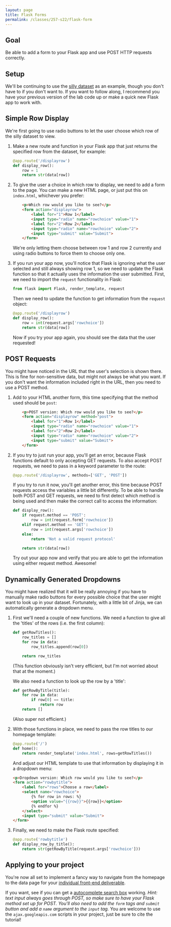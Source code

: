 ```yaml
---
layout: page
title: Flask Forms
permalink: /classes/257-s22/flask-form
---
```


## Goal
Be able to add a form to your Flask app and use POST HTTP requests correctly.

## Setup
We'll be continuing to use the [silly dataset](dataset.csv) as an example, though you don't have to if you don't want to.
If you want to follow along, I recommend you have your previous version of the lab code up or make a quick new Flask app to work with.

## Simple Row Display
We're first going to use radio buttons to let the user choose which row of the silly dataset to view.

1. Make a new route and function in your Flask app that just returns the specified row from the dataset, for example:
    ```python
    @app.route('/displayrow')
    def display_row():
        row = 1
        return str(data[row])
    ```

2. To give the user a choice in which row to display, we need to add a form to the page. You can make a new HTML page, or just put this on `index.html`, whichever you prefer:
    ```html
        <p>Which row would you like to see?</p>
        <form action="displayrow">
            <label for="1">Row 1</label>
            <input type="radio" name="rowchoice" value="1">
            <label for="2">Row 2</label>
            <input type="radio" name="rowchoice" value="2">
            <input type="submit" value="Submit">
        </form>
    ```

    We're only letting them choose between row 1 and row 2 currently and using radio buttons to force them to choose only one.

3. If you run your app now, you'll notice that Flask is ignoring what the user selected and still always showing row 1, so we need to update the Flask function so that it actually uses the information the user submitted.
    First, we need to import the `request` functionality in Flask:
    ```python
    from flask import Flask, render_template, request
    ```

    Then we need to update the function to get information from the `request` object:
    ```python
    @app.route('/displayrow')
    def display_row():
        row = int(request.args['rowchoice'])
        return str(data[row])
    ```

    Now if you try your app again, you should see the data that the user requested!

## POST Requests
You might have noticed in the URL that the user's selection is shown there. This is fine for non-sensitive data, but might not always be what you want. If you don't want the information included right in the URL, then you need to use a POST method.

1. Add to your HTML another form, this time specifying that the method used should be `post`:
    ```html
        <p>POST version: Which row would you like to see?</p>
        <form action="displayrow" method="post">
            <label for="1">Row 1</label>
            <input type="radio" name="rowchoice" value="1">
            <label for="2">Row 2</label>
            <input type="radio" name="rowchoice" value="2">
            <input type="submit" value="Submit">
        </form>
    ```

2. If you try to just run your app, you'll get an error, because Flask functions default to only accepting GET requests. To also accept POST requests, we need to pass in a keyword parameter to the route:
    ```python
    @app.route('/displayrow', methods=['GET', 'POST'])
    ```

    If you try to run it now, you'll get another error, this time because POST requests access the variables a little bit differently. To be able to handle both POST and GET requests, we need to first detect which method is being used and then make the correct call to access the information:

    ```python
    def display_row():
        if request.method == 'POST':
            row = int(request.form['rowchoice'])
        elif request.method == 'GET':
            row = int(request.args['rowchoice'])
        else:
            return 'Not a valid request protocol'

        return str(data[row])
    ```

    Try out your app now and verify that you are able to get the information using either request method. Awesome!

## Dynamically Generated Dropdowns
You might have realized that it will be really annoying if you have to manually make radio buttons for every possible choice that the user might want to look up in your dataset. 
Fortunately, with a little bit of Jinja, we can automatically generate a dropdown menu.

1. First we'll need a couple of new functions. We need a function to give all the 'titles' of the rows (i.e. the first column):

    ```python
    def getRowTitles():
        row_titles = []
        for row in data:
            row_titles.append(row[0])

        return row_titles
    ```
    (This function obviously isn't very efficient, but I'm not worried about that at the moment.)

    We also need a function to look up the row by a 'title':

    ```python
    def getRowByTitle(title):
        for row in data:
            if row[0] == title:
                return row
        return []
    ```
    (Also super not efficient.)

2. With those functions in place, we need to pass the row titles to our homepage template:
    ```python
    @app.route('/')
    def home():
        return render_template('index.html', rows=getRowTitles())
    ```

    And adjust our HTML template to use that information by displaying it in a dropdown menu:

    ```html
    <p>Dropdown version: Which row would you like to see?</p>
    <form action="rowbytitle">
        <label for="rows">Choose a row</label>
        <select name="rowchoice">
            {% for row in rows: %}
            <option value="{{row}}">{{row}}</option>
            {% endfor %}
        </select>
        <input type="submit" value="Submit">
    </form>
    ```

3. Finally, we need to make the Flask route specified:

    ```python
    @app.route('rowbytitle')
    def display_row_by_title():
        return str(getRowByTitle(request.args['rowchoice']))
    ```

## Applying to your project
You're now all set to implement a fancy way to navigate from the homepage to the data page for your [individual front-end deliverable](project-3-ind).

If you want, see if you can get a [autocomplete search box](https://www.geeksforgeeks.org/autocomplete-input-suggestion-using-python-and-flask/) working. 
*Hint: text input always goes through POST, so make sure to have your Flask method set up for POST. You'll also need to add the `form` tags and `submit` button and add a `name` argument to the `input` tag.*
You are welcome to use the `ajax.googleapis.com` scripts in your project, just be sure to cite the tutorial!